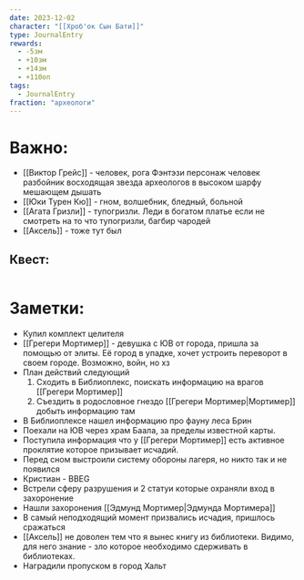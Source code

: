 ```yaml
---
date: 2023-12-02
character: "[[Хроб'ок Сын Бати]]"
type: JournalEntry
rewards:
  - -5зм
  - +10зм
  - +14зм
  - +110оп
tags:
  - JournalEntry
fraction: "археологи"
---
```

# Важно:
- [[Виктор Грейс]] - человек, рога Фэнтэзи персонаж человек разбойник восходящая звезда археологов в высоком шарфу мешающем дышать
- [[Юки Турен Кю]] - гном, волшебник, бледный, больной
- [[Агата Гризли]] - тупогризли. Леди в богатом платье если не смотреть на то что тупогризли, багбир чародей
- [[Аксель]] - тоже тут был

## Квест:
```

```

# Заметки:
- Купил комплект целителя
- [[Грегери Мортимер]] - девушка с ЮВ от города, пришла за помощью от элиты. Её город в упадке, хочет устроить переворот в своем городе. Возможно, войн, но хз
- План действий следующий
	1. Сходить в Библиоплекс, поискать информацию на врагов [[Грегери Мортимер]]
	2. Съездить в родословное гнездо [[Грегери Мортимер|Мортимер]] добыть информацию там
- В Библиоплексе нашел информацию про фауну леса Брин
- Поехали на ЮВ через храм Баала, за пределы известной карты. 
- Поступила информация что у [[Грегери Мортимер]] есть активное проклятие которое призывает исчадий. 
- Перед сном выстроили систему обороны лагеря, но никто так и не появился
- Кристиан - BBEG
- Встрели сферу разрушения и 2 статуи которые охраняли вход в захоронение
- Нашли захоронения [[Эдмунд Мортимер|Эдмунда Мортимера]]
- В самый неподходящий момент призвались исчадия, пришлось сражаться
- [[Аксель]] не доволен тем что я вынес книгу из библиотеки. Видимо, для него знание - зло которое необходимо сдерживать в библиотеках.
- Наградили пропуском в город Хальт

